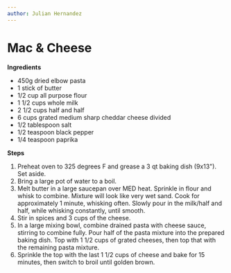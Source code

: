```yaml
---
author: Julian Hernandez
---
```

# Mac & Cheese

**Ingredients**

- 450g dried elbow pasta
- 1 stick of butter
- 1/2 cup all purpose flour
- 1 1/2 cups whole milk
- 2 1/2 cups half and half
- 6 cups grated medium sharp cheddar cheese divided
- 1/2 tablespoon salt
- 1/2 teaspoon black pepper
- 1/4 teaspoon paprika

**Steps**

1. Preheat oven to 325 degrees F and grease a 3 qt baking dish (9x13"). Set aside.
2. Bring a large pot of water to a boil.
3. Melt butter in a large saucepan over MED heat. Sprinkle in flour and whisk to combine. Mixture will look like very wet sand. Cook for approximately 1 minute, whisking often. Slowly pour in the milk/half and half, while whisking constantly, until smooth.
4. Stir in spices and 3 cups of the cheese.
5. In a large mixing bowl, combine drained pasta with cheese sauce, stirring to combine fully. Pour half of the pasta mixture into the prepared baking dish.  Top with 1 1/2 cups of grated cheeses, then top that with the remaining pasta mixture.
6. Sprinkle the top with the last 1 1/2 cups of cheese and bake for 15 minutes, then switch to broil until golden brown.